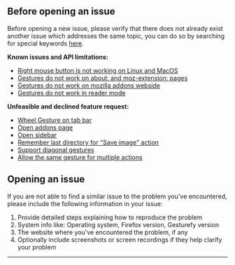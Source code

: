 ## Before opening an issue

Before opening a new issue, please verify that there does not already exist another issue which addresses the same topic, you can do so by searching for special keywords [here](https://github.com/Robbendebiene/Gesturefy/issues).

**Known issues and API limitations:**
- [Right mouse button is not working on Linux and MacOS](https://github.com/Robbendebiene/Gesturefy/issues/1)
- [Gestures do not work on about: and moz-extension: pages](https://github.com/Robbendebiene/Gesturefy/issues/5)
- [Gestures do not work on mozilla addons webside](https://github.com/Robbendebiene/Gesturefy/issues/6)
- [Gestures do not work in reader mode](https://github.com/Robbendebiene/Gesturefy/issues/46)

**Unfeasible and declined feature request:**
- [Wheel Gesture on tab bar](https://github.com/Robbendebiene/Gesturefy/issues/40)
- [Open addons page](https://github.com/Robbendebiene/Gesturefy/issues/64)
- [Open sidebar](https://github.com/Robbendebiene/Gesturefy/issues/101)
- [Remember last directory for "Save image" action](https://github.com/Robbendebiene/Gesturefy/issues/145)
- [Support diagonal gestures](https://github.com/Robbendebiene/Gesturefy/issues/158)
- [Allow the same gesture for multiple actions](https://github.com/Robbendebiene/Gesturefy/issues/180)

## Opening an issue

If you are not able to find a similar issue to the problem you've encountered, please include the following information in your issue:

1. Provide detailed steps explaining how to reproduce the problem
2. System info like: Operating system, Firefox version, Gesturefy version
3. The website where you've encountered the problem, if any
4. Optionally include screenshots or screen recordings if they help clarify your problem

***
